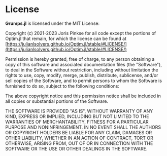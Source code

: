 # License

**Grumps.jl** is licensed under the MIT License:

Copyright (c) 2021-2023 Joris Pinkse for all code except the portions of Optim.jl that remain, for which the license can be found at [https://julianlsolvers.github.io/Optim.jl/stable/#LICENSE/](https://julianlsolvers.github.io/Optim.jl/stable/#LICENSE/)


Permission is hereby granted, free of charge, to any person obtaining a copy of this software and associated documentation files (the "Software"), to deal in the Software without restriction, including without limitation the rights to use, copy, modify, merge, publish, distribute, sublicense, and/or sell copies of the Software, and to permit persons to whom the Software is furnished to do so, subject to the following conditions:

The above copyright notice and this permission notice shall be included in all copies or substantial portions of the Software.

THE SOFTWARE IS PROVIDED "AS IS", WITHOUT WARRANTY OF ANY KIND, EXPRESS OR IMPLIED, INCLUDING BUT NOT LIMITED TO THE WARRANTIES OF MERCHANTABILITY, FITNESS FOR A PARTICULAR PURPOSE AND NONINFRINGEMENT. IN NO EVENT SHALL THE AUTHORS OR COPYRIGHT HOLDERS BE LIABLE FOR ANY CLAIM, DAMAGES OR OTHER LIABILITY, WHETHER IN AN ACTION OF CONTRACT, TORT OR OTHERWISE, ARISING FROM, OUT OF OR IN CONNECTION WITH THE SOFTWARE OR THE USE OR OTHER DEALINGS IN THE SOFTWARE.

 